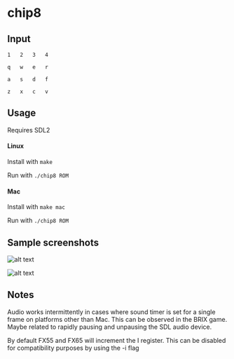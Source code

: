 # chip8

## Input

    1	2	3	4

    q	w	e	r

    a	s	d	f

    z	x	c	v

## Usage

Requires SDL2

#### Linux

Install with `make`

Run with `./chip8 ROM`

#### Mac

Install with `make mac`

Run with `./chip8 ROM`

## Sample screenshots

![alt text](http://i.imgur.com/dWVxIf3.png "Pong")

![alt text](http://i.imgur.com/t9B8qsA.png "Brix")

## Notes

Audio works intermittently in cases where sound timer is set for a single frame on platforms other than Mac. This can be observed in the BRIX game. Maybe related to rapidly pausing and unpausing the SDL audio device.

By default FX55 and FX65 will increment the I register. This can be disabled for compatibility purposes by using the -i flag
